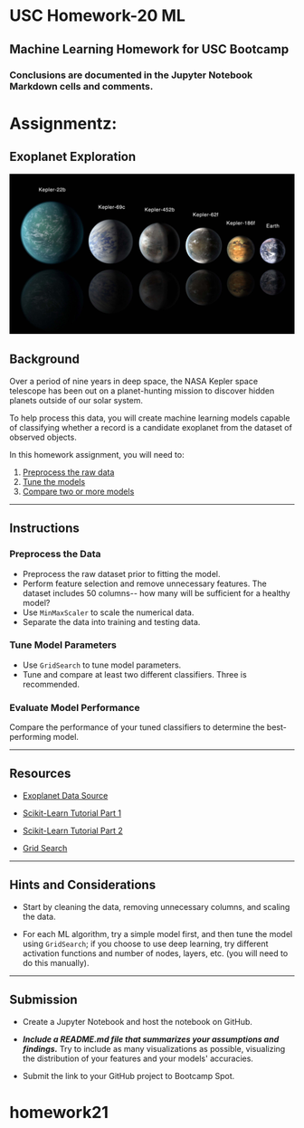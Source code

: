 # USC Homework-20 ML
## Machine Learning Homework for USC Bootcamp


### Conclusions are documented in the Jupyter Notebook Markdown cells and comments.


# Assignmentz:
## Exoplanet Exploration

![exoplanets.jpg](Images/exoplanets.jpg)

## Background

Over a period of nine years in deep space, the NASA Kepler space telescope has been out on a planet-hunting mission to discover hidden planets outside of our solar system.

To help process this data, you will create machine learning models capable of classifying whether a record is a candidate exoplanet from the dataset of observed objects.

In this homework assignment, you will need to:

1. [Preprocess the raw data](#Preprocessing)
2. [Tune the models](#Tune-Model-Parameters)
3. [Compare two or more models](#Evaluate-Model-Performance)

- - -

## Instructions

### Preprocess the Data

* Preprocess the raw dataset prior to fitting the model.
* Perform feature selection and remove unnecessary features. The dataset includes 50 columns-- how many will be sufficient for a healthy model?
* Use `MinMaxScaler` to scale the numerical data.
* Separate the data into training and testing data.

### Tune Model Parameters

* Use `GridSearch` to tune model parameters.
* Tune and compare at least two different classifiers. Three is recommended.

### Evaluate Model Performance

Compare the performance of your tuned classifiers to determine the best-performing model.

- - -

## Resources

* [Exoplanet Data Source](https://www.kaggle.com/nasa/kepler-exoplanet-search-results)

* [Scikit-Learn Tutorial Part 1](https://www.youtube.com/watch?v=4PXAztQtoTg)

* [Scikit-Learn Tutorial Part 2](https://www.youtube.com/watch?v=gK43gtGh49o&t=5858s)

* [Grid Search](https://scikit-learn.org/stable/modules/grid_search.html)

- - -

## Hints and Considerations

* Start by cleaning the data, removing unnecessary columns, and scaling the data.

* For each ML algorithm, try a simple model first, and then tune the model using `GridSearch`; if you choose to use deep learning, try different activation functions and number of nodes, layers, etc. (you will need to do this manually).

- - -

## Submission

* Create a Jupyter Notebook and host the notebook on GitHub.

* ***Include a README.md file that summarizes your assumptions and findings.*** Try to include as many visualizations as possible, visualizing the distribution of your features and your models' accuracies.  

* Submit the link to your GitHub project to Bootcamp Spot.
# homework21
